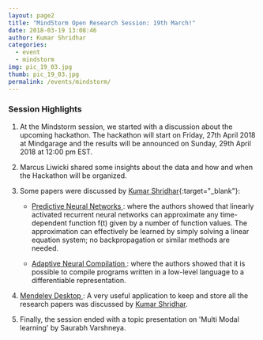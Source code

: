 ```yaml
---
layout: page2
title: "MindStorm Open Research Session: 19th March!"
date: 2018-03-19 13:08:46
author: Kumar Shridhar
categories:
  - event
  - mindstorm
img: pic_19_03.jpg
thumb: pic_19_03.jpg
permalink: /events/mindstorm/
---
```


### Session Highlights

1.  At the Mindstorm session, we started with a discussion about the upcoming hackathon. The hackathon will start on Friday, 27th April 2018 at Mindgarage and the results will be announced on Sunday, 29th April 2018 at 12:00 pm EST.

2.  Marcus Liwicki shared some insights about the data and how and when the Hackathon will be organized.

3.  Some papers were discussed by [Kumar Shridhar](https://kumar-shridhar.github.io/){:target="_blank"}:

    - <a href="https://arxiv.org/abs/1802.03308" target="_blank">Predictive Neural Networks </a> : where the authors showed that linearly activated recurrent neural networks can approximate any time-dependent function f(t) given by a number of function values. The approximation can effectively be learned by simply solving a linear equation system; no backpropagation or similar methods are needed.

    - <a href="https://arxiv.org/pdf/1605.07969.pdf" target="_blank">Adaptive Neural Compilation </a> : where the authors showed that it is possible to compile programs written in a low-level language to a differentiable representation.

4.  <a href="https://www.mendeley.com/guides/desktop" target="_blank"> Mendeley Desktop </a>: A very useful application to keep and store all the research papers was discussed by <a href="https://kumar-shridhar.github.io/" target="_blank">Kumar Shridhar</a>.

5.  Finally, the session ended with a topic presentation on 'Multi Modal learning' by Saurabh Varshneya.
